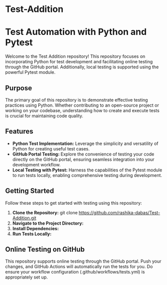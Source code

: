 # Test-Addition
# Test Automation with Python and Pytest

Welcome to the Test Addition repository! This repository focuses on incorporating Python for test development and facilitating online testing through the GitHub portal. Additionally, local testing is supported using the powerful Pytest module.

## Purpose

The primary goal of this repository is to demonstrate effective testing practices using Python. Whether contributing to an open-source project or working on your codebase, understanding how to create and execute tests is crucial for maintaining code quality.

## Features

- **Python Test Implementation:** Leverage the simplicity and versatility of Python for creating useful test cases.
- **GitHub Portal Testing:** Explore the convenience of testing your code directly on the GitHub portal, ensuring seamless integration into your development workflow.
- **Local Testing with Pytest:** Harness the capabilities of the Pytest module to run tests locally, enabling comprehensive testing during development.

## Getting Started

Follow these steps to get started with testing using this repository:

1. **Clone the Repository:** git clone https://github.com/rashika-dabas/Test-Addition.git
2. **Navigate to the Project Directory:**
3. **Install Dependencies:**
4. **Run Tests Locally:**

## Online Testing on GitHub

This repository supports online testing through the GitHub portal. Push your changes, and GitHub Actions will automatically run the tests for you. Do ensure your workflow configuration (.github/workflows/tests.yml) is appropriately set up.
